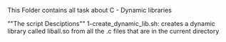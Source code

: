 This Folder contains all task about C - Dynamic libraries

""The script Desciptions""
1-create_dynamic_lib.sh: creates a dynamic library called liball.so from
all the .c files that are in the current directory